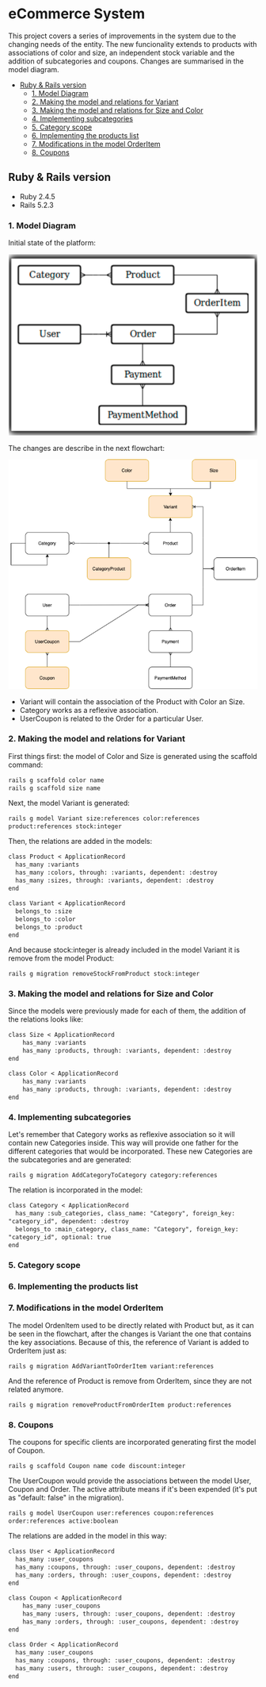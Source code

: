 # eCommerce System

This project covers a series of improvements in the system due to the changing needs of the entity. The new funcionality extends to products with associations of color and size, an independent stock variable and the addition of subcategories and coupons. Changes are summarised in the model diagram. 

  * [Ruby & Rails version](#ruby---rails-version)
    + [1. Model Diagram](#1-model-diagram)
    + [2. Making the model and relations for Variant](#2-making-the-model-and-relations-for-variant)
    + [3. Making the model and relations for Size and Color](#3-making-the-model-and-relations-for-size-and-color)
    + [4. Implementing subcategories](#4-implementing-subcategories)
    + [5. Category scope](#5-category-scope)
    + [6. Implementing the products list](#6-implementing-the-products-list)
    + [7. Modifications in the model OrderItem](#7-modifications-in-the-model-orderitem)
    + [8. Coupons](#8-coupons)

## Ruby & Rails version

* Ruby 2.4.5
* Rails 5.2.3

### 1. Model Diagram

Initial state of the platform:

![diagram1](/app/assets/images/ecommerce_system.png)

The changes are describe in the next flowchart:

![diagram2](/app/assets/images/ecommerce.drawio.png)

- Variant will contain the association of the Product with Color an Size.
- Category works as a reflexive association.
- UserCoupon is related to the Order for a particular User.

### 2. Making the model and relations for Variant

First things first: the model of Color and Size is generated using the scaffold command:
```
rails g scaffold color name
rails g scaffold size name
```

Next, the model Variant is generated:
```
rails g model Variant size:references color:references product:references stock:integer
```

Then, the relations are added in the models:

```
class Product < ApplicationRecord
  has_many :variants
  has_many :colors, through: :variants, dependent: :destroy
  has_many :sizes, through: :variants, dependent: :destroy
end
```

```
class Variant < ApplicationRecord
  belongs_to :size
  belongs_to :color
  belongs_to :product
end
```

And because stock:integer is already included in the model Variant it is remove from the model Product:

```
rails g migration removeStockFromProduct stock:integer
```

### 3. Making the model and relations for Size and Color

Since the models were previously made for each of them, the addition of the relations looks like:

```
class Size < ApplicationRecord
    has_many :variants
    has_many :products, through: :variants, dependent: :destroy
end
```

```
class Color < ApplicationRecord
    has_many :variants
    has_many :products, through: :variants, dependent: :destroy
end
```

### 4. Implementing subcategories

Let's remember that Category works as reflexive association so it will contain new Categories inside. This way will provide one father for the different categories that would be incorporated. These new Categories are the subcategories and are generated:

```
rails g migration AddCategoryToCategory category:references  
```

The relation is incorporated in the model:

```
class Category < ApplicationRecord
  has_many :sub_categories, class_name: "Category", foreign_key: "category_id", dependent: :destroy						
  belongs_to :main_category, class_name: "Category", foreign_key: "category_id", optional: true						
end
```

### 5. Category scope 

### 6. Implementing the products list 

### 7. Modifications in the model OrderItem

The model OrdenItem used to be directly related with Product but, as it can be seen in the flowchart, after the changes is Variant the one that contains the key associations. Because of this, the reference of Variant is added to OrderItem just as:

```
rails g migration AddVariantToOrderItem variant:references
```

And the reference of Product is remove from OrderItem, since they are not related anymore.

```
rails g migration removeProductFromOrderItem product:references
```

### 8. Coupons 

The coupons for specific clients are incorporated generating first the model of Coupon.

```
rails g scaffold Coupon name code discount:integer 
```

The UserCoupon would provide the associations between the model User, Coupon and Order. The active attribute means if it's been expended (it's put as "default: false" in the migration).

```
rails g model UserCoupon user:references coupon:references order:references active:boolean
```

The relations are added in the model in this way:

```
class User < ApplicationRecord
  has_many :user_coupons
  has_many :coupons, through: :user_coupons, dependent: :destroy
  has_many :orders, through: :user_coupons, dependent: :destroy
end

```

```
class Coupon < ApplicationRecord
    has_many :user_coupons
    has_many :users, through: :user_coupons, dependent: :destroy  
    has_many :orders, through: :user_coupons, dependent: :destroy
end
```

```
class Order < ApplicationRecord
  has_many :user_coupons
  has_many :coupons, through: :user_coupons, dependent: :destroy
  has_many :users, through: :user_coupons, dependent: :destroy
end
```